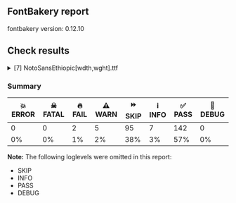 ## FontBakery report

fontbakery version: 0.12.10





## Check results



<details><summary>[7] NotoSansEthiopic[wdth,wght].ttf</summary>
<div>
<details>
    <summary>🔥 <b>FAIL</b> Check for presence of an ARTICLE.en_us.html file <a href="https://fontbakery.readthedocs.io/en/stable/fontbakery/checks/googlefonts.description.html#"></a></summary>
    <div>







* 🔥 **FAIL** <p>This is a Noto font but it lacks an ARTICLE.en_us.html file.</p>
 [code: missing-article]



* 🔥 **FAIL** <p>This is a Noto font but it lacks a DESCRIPTION.en_us.html file.</p>
 [code: missing-description]



</div>
</details>

<details>
    <summary>🔥 <b>FAIL</b> Ensure dotted circle glyph is present and can attach marks. <a href="https://fontbakery.readthedocs.io/en/stable/fontbakery/checks/shaping.html#"></a></summary>
    <div>







* 🔥 **FAIL** <p>The following glyphs could not be attached to the dotted circle glyph:</p>
<pre><code>- acutecomb

- gravecomb

- tildecomb

- uni0302

- uni0304

- uni0306

- uni0307

- uni0308

- uni030A

- uni030B

- uni030C

- uni030E

- uni0326

- uni0327

- uni0328

- uni135D

- uni135E

- uni135F
</code></pre>
 [code: unattached-dotted-circle-marks]



</div>
</details>

<details>
    <summary>⚠️ <b>WARN</b> Check math signs have the same width. <a href="https://fontbakery.readthedocs.io/en/stable/fontbakery/checks/universal.html#"></a></summary>
    <div>







* ⚠️ **WARN** <p>The most common width is 572 among a set of 6 math glyphs.
The following math glyphs have a different width, though:</p>
<p>Width = 322:
minus</p>
 [code: width-outliers]



</div>
</details>

<details>
    <summary>⚠️ <b>WARN</b> Validate size, and resolution of article images, and ensure article page has minimum length and includes visual assets. <a href="https://fontbakery.readthedocs.io/en/stable/fontbakery/checks/googlefonts.article.html#"></a></summary>
    <div>







* ⚠️ **WARN** <p>Family metadata at fonts/NotoSansEthiopic/googlefonts/variable-ttf does not have an article.</p>
 [code: lacks-article]



</div>
</details>

<details>
    <summary>⚠️ <b>WARN</b> Check for codepoints not covered by METADATA subsets. <a href="https://fontbakery.readthedocs.io/en/stable/fontbakery/checks/googlefonts.subsets.html#"></a></summary>
    <div>







* ⚠️ **WARN** <p>The following codepoints supported by the font are not covered by
any subsets defined in the font's metadata file, and will never
be served. You can solve this by either manually adding additional
subset declarations to METADATA.pb, or by editing the glyphset
definitions.</p>
<ul>
<li>U+02C7 CARON: try adding one of: tifinagh, yi, canadian-aboriginal</li>
<li>U+02C9 MODIFIER LETTER MACRON: not included in any glyphset definition</li>
<li>U+02D8 BREVE: try adding one of: yi, canadian-aboriginal</li>
<li>U+02D9 DOT ABOVE: try adding one of: yi, canadian-aboriginal</li>
<li>U+02DB OGONEK: try adding one of: yi, canadian-aboriginal</li>
<li>U+02DD DOUBLE ACUTE ACCENT: not included in any glyphset definition</li>
<li>U+0302 COMBINING CIRCUMFLEX ACCENT: try adding one of: tifinagh, coptic, math, cherokee</li>
<li>U+0306 COMBINING BREVE: try adding one of: tifinagh, old-permic</li>
<li>U+0307 COMBINING DOT ABOVE: try adding one of: malayalam, tai-le, tifinagh, math, coptic, syriac, old-permic, canadian-aboriginal</li>
<li>U+030A COMBINING RING ABOVE: try adding syriac</li>
<li>U+030B COMBINING DOUBLE ACUTE ACCENT: try adding one of: osage, cherokee</li>
<li>U+030C COMBINING CARON: try adding one of: tai-le, cherokee</li>
<li>U+030E COMBINING DOUBLE VERTICAL LINE ABOVE: not included in any glyphset definition</li>
<li>U+0326 COMBINING COMMA BELOW: not included in any glyphset definition</li>
<li>U+0327 COMBINING CEDILLA: not included in any glyphset definition</li>
<li>U+0328 COMBINING OGONEK: not included in any glyphset definition</li>
<li>U+2010 HYPHEN: try adding one of: syloti-nagri, lisu, hebrew, yi, kharoshthi, armenian, sora-sompeng, cham, sundanese, coptic, arabic, kayah-li, kaithi</li>
<li>U+22EE VERTICAL ELLIPSIS: try adding math</li>
<li>U+25CC DOTTED CIRCLE: try adding one of: syloti-nagri, psalter-pahlavi, kannada, adlam, sharada, gurmukhi, zanabazar-square, buginese, meetei-mayek, hebrew, oriya, bhaiksuki, warang-citi, khmer, kaithi, rejang, kharoshthi, modi, syriac, sinhala, mongolian, limbu, sogdian, armenian, music, sundanese, tifinagh, chakma, dogra, duployan, brahmi, symbols, elbasan, tai-le, marchen, math, cham, thaana, kayah-li, lao, manichaean, miao, tibetan, osage, masaram-gondi, mende-kikakui, bassa-vah, hanunoo, mahajani, batak, buhid, myanmar, nko, tai-viet, khudawadi, telugu, phags-pa, tamil, devanagari, mandaic, soyombo, javanese, ahom, new-tai-lue, wancho, gujarati, yi, pahawh-hmong, balinese, tagalog, newa, old-permic, caucasian-albanian, bengali, khojki, thai, takri, tai-tham, siddham, tirhuta, lepcha, canadian-aboriginal, malayalam, tagbanwa, gunjala-gondi, hanifi-rohingya, coptic, saurashtra, grantha</li>
</ul>
<p>Or you can add the above codepoints to one of the subsets supported by the font: <code>ethiopic</code>, <code>latin</code>, <code>latin-ext</code></p>
 [code: unreachable-subsetting]



</div>
</details>

<details>
    <summary>⚠️ <b>WARN</b> Ensure soft_dotted characters lose their dot when combined with marks that replace the dot. <a href="https://fontbakery.readthedocs.io/en/stable/fontbakery/checks/shaping.html#"></a></summary>
    <div>







* ⚠️ **WARN** <p>The dot of soft dotted characters used in orthographies <em>must</em> disappear in the following strings: į̀ į́ į̂ į̃ į̄ į̌</p>
<p>The dot of soft dotted characters <em>should</em> disappear in other cases, for example: į̆ į̇ į̈ į̊ į̋ į̎ į̦̀ į̦́ į̦̂ į̦̃ į̦̄ į̦̆ į̦̇ į̦̈ į̦̊ į̦̋ į̦̌ į̦̎ į̧̀ į̧́</p>
<p>Your font fully covers the following languages that require the soft-dotted feature: Dutch (Latn, 31,709,104 speakers), Lithuanian (Latn, 2,357,094 speakers).</p>
<p>Your font does <em>not</em> cover the following languages that require the soft-dotted feature: Ekpeye (Latn, 226,000 speakers), Kpelle, Guinea (Latn, 622,000 speakers), Mfumte (Latn, 79,000 speakers), Basaa (Latn, 332,940 speakers), Avokaya (Latn, 100,000 speakers), Bete-Bendi (Latn, 100,000 speakers), Ebira (Latn, 2,200,000 speakers), Mango (Latn, 77,000 speakers), Cicipu (Latn, 44,000 speakers), Dan (Latn, 1,099,244 speakers), Aghem (Latn, 38,843 speakers), Dii (Latn, 71,000 speakers), Fur (Latn, 1,230,163 speakers), Belarusian (Cyrl, 10,064,517 speakers), Yala (Latn, 200,000 speakers), Ijo, Southeast (Latn, 2,471,000 speakers), Zapotec (Latn, 490,000 speakers), Ejagham (Latn, 120,000 speakers), Sar (Latn, 500,000 speakers), Makaa (Latn, 221,000 speakers), Southern Kisi (Latn, 360,000 speakers), Bafut (Latn, 158,146 speakers), Nateni (Latn, 100,000 speakers), Koonzime (Latn, 40,000 speakers), Kom (Latn, 360,685 speakers), Vute (Latn, 21,000 speakers), Ukrainian (Cyrl, 29,273,587 speakers), Lugbara (Latn, 2,200,000 speakers), South Central Banda (Latn, 244,000 speakers), Nzakara (Latn, 50,000 speakers), Navajo (Latn, 166,319 speakers), Igbo (Latn, 27,823,640 speakers), Mundani (Latn, 34,000 speakers), Ma’di (Latn, 584,000 speakers), Gulay (Latn, 250,478 speakers), Ngbaka (Latn, 1,020,000 speakers).</p>
 [code: soft-dotted]



</div>
</details>

<details>
    <summary>⚠️ <b>WARN</b> Ensure fonts have ScriptLangTags declared on the 'meta' table. <a href="https://fontbakery.readthedocs.io/en/stable/fontbakery/checks/googlefonts.meta.html#"></a></summary>
    <div>







* ⚠️ **WARN** <p>This font file does not have a 'meta' table.</p>
 [code: lacks-meta-table]



</div>
</details>
</div>
</details>




### Summary

| 💥 ERROR | ☠ FATAL | 🔥 FAIL | ⚠️ WARN | ⏩ SKIP | ℹ️ INFO | ✅ PASS | 🔎 DEBUG | 
| ---|---|---|---|---|---|---|---|
| 0 | 0 | 2 | 5 | 95 | 7 | 142 | 0 | 
| 0% | 0% | 1% | 2% | 38% | 3% | 57% | 0% | 



**Note:** The following loglevels were omitted in this report:


* SKIP
* INFO
* PASS
* DEBUG

